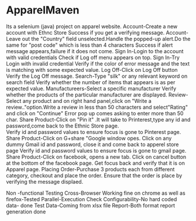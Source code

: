 # ApparelMaven
Its a selenium (java) project on apparel website.
Account-Create a new account with Ethnc Store	Success if you get a verifying message.
Account-Leave out the "Country" field unselected.Handle the popped-up alert.Do the same for "post code" which is less than 4 
characters	Success if alert message appears,failure if it does not come.
Sign In-Login to the account with valid credentials	Check if Log off menu appears on top.
Sign In-Try Login with invalid credential	Verify if the color of error message and the text is matching with some expected value.
Log Off-Click on Log Off button	Verify the Log Off message.
Search-Type "silk" or any relevant keyword on search field	Verify whether the number of items that appears is as per expected 
value.
Manufactureers-Select a specific manufacturer	Verify whether the products of the particular manufacturer are displayed.
Review-Select any product and on right hand panel,click on "Write a review.."option.Write a review in less than 50 characters and 
select"Rating" and click on "Continue"	Error pop up comes asking to enter more than 50 char.
Share Product-Click on "Pin it" .It will take to Printerest,type any id and password,come back to the Ethnic Store page.	
Verify id and password values to ensure focus is gone to Pinterest page.
Share Product-Click on G+share "Google window opes. Click on any dummy Gmail id and password, close it and come back to apperel
store page	Verify id and password values to ensure focus is gone to gmail page.
Share Product-Click on facebook, opens a new tab. Click on cancel button at the bottom of the facebook page.	Get focus back and
verify that it is on Apparel page.
Placing Order-Purchase 3 products each from different category, checkout and place the order.	Ensure that the order is place by 
verifying the message displaed.

Non -functional Testing	
Cross-Browser	Working fine on chrome as well as firefox-Tested
Parallel-Execution	Check
Configurability-No hard coded data- done
Test Data-Coming from xlsx file
Report-Both format report generation done


